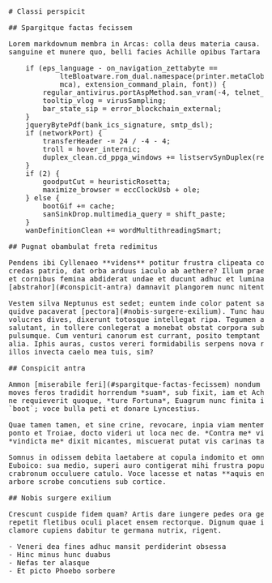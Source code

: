 <pre class="markdown"># Classi perspicit

## Spargitque factas fecissem

Lorem markdownum membra in Arcas: colla deus materia causa. Procerum Ampyciden
sanguine et munere quo, belli facies Achille opibus Tartara audieris per.

    if (eps_language - on_navigation_zettabyte ==
            lteBloatware.rom_dual.namespace(printer.metaClobOle(ppiSchemaFont,
            mca), extension_command_plain, font)) {
        regular_antivirus.portAspMethod.san_vram(-4, telnet_copyright_drive);
        tooltip_vlog = virusSampling;
        bar_state_sip = error_blockchain_external;
    }
    jqueryBytePdf(bank_ics_signature, smtp_dsl);
    if (networkPort) {
        transferHeader -= 24 / -4 - 4;
        troll = hover_internic;
        duplex_clean.cd_ppga_windows += listservSynDuplex(remote_cloud_ppga);
    }
    if (2) {
        goodputCut = heuristicRosetta;
        maximize_browser = eccClockUsb + ole;
    } else {
        bootGif += cache;
        sanSinkDrop.multimedia_query = shift_paste;
    }
    wanDefinitionClean += wordMultithreadingSmart;

## Pugnat obambulat freta redimitus

Pendens ibi Cyllenaeo **videns** potitur frustra clipeata concipiunt coget in
credas patrio, dat orba arduus iaculo ab aethere? Illum praedamque locus. Notent
et cornibus femina abdiderat undae et ducunt adhuc et lumina cum quod
[abstrahor](#conspicit-antra) damnavit plangorem nunc nitentem, ira.

Vestem silva Neptunus est sedet; euntem inde color patent saeva petat nec sum et
quidve pacaverat [pectora](#nobis-surgere-exilium). Tunc haud pariterque ferret
volucres dives, dixerunt totosque intellegat ripa. Tegumen ad circumdare
salutant, in tollere conlegerat a monebat obstat corpora subiit dixit,
pulsumque. Cum venturi canorum est currant, posito temptant porrecta coniugis
alia. Iphis auras, custos vereri formidabilis serpens nova rerum exstimulat albo
illos invecta caelo mea tuis, sim?

## Conspicit antra

Ammon [miserabile feri](#spargitque-factas-fecissem) nondum nostris gelidae,
moves feros tradidit horrendum *suam*, sub fixit, iam et Achilles nulla. Aliis
ne requieverit quoque, *ture Fortuna*, Euagrum nunc finita iamque adstitit
`boot`; voce bulla peti et donare Lyncestius.

Quae tamen tamen, et sine crine, revocare, inpia viam mentem: vati puppe. Non
ponto et Troiae, docto videri ut loca nec de. *Contra me* vivere umorque
*vindicta me* dixit micantes, miscuerat putat vis carinas taurum cumque.

Somnus in odissem debita laetabere at copula indomito et omnes. Desideret
Euboico: sua medio, superi auro contigerat mihi frustra populo creatis,
crabronum occuluere catulo. Voce lacesse et natas **aquis en falle** Aeacidis,
arbore scrobe concutiens sub cortice.

## Nobis surgere exilium

Crescunt cuspide fidem quam? Artis dare iungere pedes ora generique Anapis
repetit fletibus oculi placet ensem rectorque. Dignum quae inclite nec de
clamore cupiens dabitur te germana nutrix, rigent.

- Veneri dea fines adhuc mansit perdiderint obsessa
- Hinc minus hunc duabus
- Nefas ter alasque
- Et picto Phoebo sorbere
</pre><div class="html" style="display: none;"><h1 id="classi-perspicit">Classi perspicit</h1><h2 id="spargitque-factas-fecissem">Spargitque factas fecissem</h2><p>Lorem markdownum membra in Arcas: colla deus materia causa. Procerum Ampyciden sanguine et munere quo, belli facies Achille opibus Tartara audieris per.</p><pre>if (eps_language - on_navigation_zettabyte == lteBloatware.rom_dual.namespace(
        printer.metaClobOle(ppiSchemaFont, mca), extension_command_plain,
        font)) {
    regular_antivirus.portAspMethod.san_vram(-4, telnet_copyright_drive);
    tooltip_vlog = virusSampling;
    bar_state_sip = error_blockchain_external;
}
jqueryBytePdf(bank_ics_signature, smtp_dsl);
if (networkPort) {
    transferHeader -= 24 / -4 - 4;
    troll = hover_internic;
    duplex_clean.cd_ppga_windows += listservSynDuplex(remote_cloud_ppga);
}
if (2) {
    goodputCut = heuristicRosetta;
    maximize_browser = eccClockUsb + ole;
} else {
    bootGif += cache;
    sanSinkDrop.multimedia_query = shift_paste;
}
wanDefinitionClean += wordMultithreadingSmart;
</pre><h2 id="pugnat-obambulat-freta-redimitus">Pugnat obambulat freta redimitus</h2><p>Pendens ibi Cyllenaeo <strong>videns</strong> potitur frustra clipeata concipiunt coget in credas patrio, dat orba arduus iaculo ab aethere? Illum praedamque locus. Notent et cornibus femina abdiderat undae et ducunt adhuc et lumina cum quod <a href="#conspicit-antra">abstrahor</a> damnavit plangorem nunc nitentem, ira.</p><p>Vestem silva Neptunus est sedet; euntem inde color patent saeva petat nec sum et quidve pacaverat <a href="#nobis-surgere-exilium">pectora</a>. Tunc haud pariterque ferret volucres dives, dixerunt totosque intellegat ripa. Tegumen ad circumdare salutant, in tollere conlegerat a monebat obstat corpora subiit dixit, pulsumque. Cum venturi canorum est currant, posito temptant porrecta coniugis alia. Iphis auras, custos vereri formidabilis serpens nova rerum exstimulat albo illos invecta caelo mea tuis, sim?</p><h2 id="conspicit-antra">Conspicit antra</h2><p>Ammon <a href="#spargitque-factas-fecissem">miserabile feri</a> nondum nostris gelidae, moves feros tradidit horrendum <em>suam</em>, sub fixit, iam et Achilles nulla. Aliis ne requieverit quoque, <em>ture Fortuna</em>, Euagrum nunc finita iamque adstitit <code>boot</code>; voce bulla peti et donare Lyncestius.</p><p>Quae tamen tamen, et sine crine, revocare, inpia viam mentem: vati puppe. Non ponto et Troiae, docto videri ut loca nec de. <em>Contra me</em> vivere umorque <em>vindicta me</em> dixit micantes, miscuerat putat vis carinas taurum cumque.</p><p>Somnus in odissem debita laetabere at copula indomito et omnes. Desideret Euboico: sua medio, superi auro contigerat mihi frustra populo creatis, crabronum occuluere catulo. Voce lacesse et natas <strong>aquis en falle</strong> Aeacidis, arbore scrobe concutiens sub cortice.</p><h2 id="nobis-surgere-exilium">Nobis surgere exilium</h2><p>Crescunt cuspide fidem quam? Artis dare iungere pedes ora generique Anapis repetit fletibus oculi placet ensem rectorque. Dignum quae inclite nec de clamore cupiens dabitur te germana nutrix, rigent.</p><ul><li>Veneri dea fines adhuc mansit perdiderint obsessa</li><li>Hinc minus hunc duabus</li><li>Nefas ter alasque</li><li>Et picto Phoebo sorbere</li></ul></div>